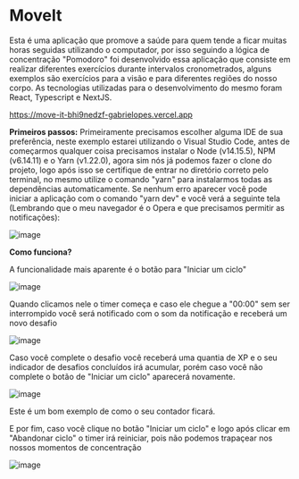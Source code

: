 # MoveIt
Esta é uma aplicação que promove a saúde para quem tende a ficar muitas horas seguidas utilizando o computador, por isso seguindo a lógica de concentração "Pomodoro" foi desenvolvido essa aplicação que consiste em realizar diferentes exercícios durante intervalos cronometrados, alguns exemplos são exercícios para a visão e para diferentes regiões do nosso corpo. As tecnologias utilizadas para o desenvolvimento do mesmo foram React, Typescript e NextJS.

https://move-it-bhi9nedzf-gabrielopes.vercel.app

**Primeiros passos:** Primeiramente precisamos escolher alguma IDE de sua preferência, neste exemplo estarei utilizando o Visual Studio Code, antes de começarmos qualquer coisa precisamos instalar o Node (v14.15.5), NPM (v6.14.11) e o Yarn (v1.22.0), agora sim nós já podemos fazer o clone do projeto, logo após isso se certifique de entrar no diretório correto pelo terminal, no mesmo utilize o comando "yarn" para instalarmos todas as dependências automaticamente. Se nenhum erro aparecer você pode iniciar a aplicação com o comando "yarn dev" e você verá a seguinte tela (Lembrando que o meu navegador é o Opera e que precisamos permitir as notificações): 

![image](https://user-images.githubusercontent.com/53949034/109439542-7ae62a00-7a0d-11eb-801e-4c200724e91f.png)
 
 
 

**Como funciona?** 

A funcionalidade mais aparente é o botão para "Iniciar um ciclo" 


![image](https://user-images.githubusercontent.com/53949034/109439611-d7494980-7a0d-11eb-9494-be8ee732269a.png)

Quando clicamos nele o timer começa e caso ele chegue a "00:00" sem ser interrompido você será notificado com o som da notificação e receberá um novo desafio 


![image](https://user-images.githubusercontent.com/53949034/109439659-0fe92300-7a0e-11eb-998b-57cbed748b12.png) 


Caso você complete o desafio você receberá uma quantia de XP e o seu indicador de desafios concluídos irá acumular, porém caso você não complete o botão de "Iniciar um ciclo" aparecerá novamente. 

![image](https://user-images.githubusercontent.com/53949034/109439921-0dd39400-7a0f-11eb-9bc9-7e080aeab15b.png)

Este é um bom exemplo de como o seu contador ficará.



E por fim, caso você clique no botão "Iniciar um ciclo" e logo após clicar em "Abandonar ciclo" o timer irá reiniciar, pois não podemos trapaçear nos nossos momentos de concentração 

![image](https://user-images.githubusercontent.com/53949034/109439746-622a4400-7a0e-11eb-8202-5361edcd643e.png)

